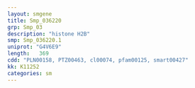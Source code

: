 ```yaml
---
layout: smgene
title: Smp_036220
grp: Smp_03
description: "histone H2B"
smp: Smp_036220.1
uniprot: "G4V6E9"
length:   369
cdd: "PLN00158, PTZ00463, cl00074, pfam00125, smart00427"
kk: K11252
categories: sm
---
```

